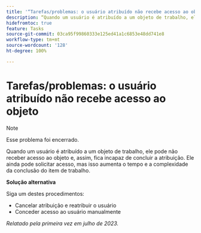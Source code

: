 ```yaml
---
title: '“Tarefas/problemas: o usuário atribuído não recebe acesso ao objeto”'
description: “Quando um usuário é atribuído a um objeto de trabalho, ele pode não receber acesso ao objeto e, assim, fica incapaz de concluir a atribuição. Ele ainda pode solicitar acesso, mas isso aumenta o tempo e a complexidade da conclusão do item de trabalho.”
hidefromtoc: true
feature: Tasks
source-git-commit: 03ca95f99860333e125ed41a1c6853e48dd741e8
workflow-type: tm+mt
source-wordcount: '128'
ht-degree: 100%

---
```



# Tarefas/problemas: o usuário atribuído não recebe acesso ao objeto

>[!NOTE]
>
>Esse problema foi encerrado.

Quando um usuário é atribuído a um objeto de trabalho, ele pode não receber acesso ao objeto e, assim, fica incapaz de concluir a atribuição. Ele ainda pode solicitar acesso, mas isso aumenta o tempo e a complexidade da conclusão do item de trabalho.

**Solução alternativa**

Siga um destes procedimentos:

* Cancelar atribuição e reatribuir o usuário
* Conceder acesso ao usuário manualmente

_Relatado pela primeira vez em julho de 2023._

